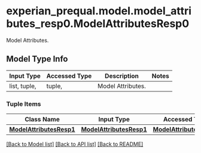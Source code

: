 # experian_prequal.model.model_attributes_resp0.ModelAttributesResp0

Model Attributes.

## Model Type Info
Input Type | Accessed Type | Description | Notes
------------ | ------------- | ------------- | -------------
list, tuple,  | tuple,  | Model Attributes. | 

### Tuple Items
Class Name | Input Type | Accessed Type | Description | Notes
------------- | ------------- | ------------- | ------------- | -------------
[**ModelAttributesResp1**](ModelAttributesResp1.md) | [**ModelAttributesResp1**](ModelAttributesResp1.md) | [**ModelAttributesResp1**](ModelAttributesResp1.md) |  | 

[[Back to Model list]](../../README.md#documentation-for-models) [[Back to API list]](../../README.md#documentation-for-api-endpoints) [[Back to README]](../../README.md)

